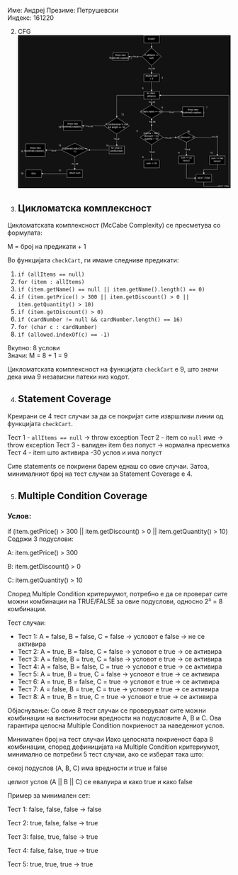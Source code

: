 Име: Андреј 
Презиме: Петрушевски  
Индекс: 161220  

2. CFG
![CFG](CFG_SILab2.drawio.png)


3. ## Цикломатска комплексност

Цикломатската комплексност (McCabe Complexity) се пресметува со формулата:

M = број на предикати + 1

Во функцијата `checkCart`, ги имаме следниве предикати:

1. `if (allItems == null)`
2. `for (item : allItems)`
3. `if (item.getName() == null || item.getName().length() == 0)`
4. `if (item.getPrice() > 300 || item.getDiscount() > 0 || item.getQuantity() > 10)`
5. `if (item.getDiscount() > 0)`
6. `if (cardNumber != null && cardNumber.length() == 16)`
7. `for (char c : cardNumber)`
8. `if (allowed.indexOf(c) == -1)`

Вкупно: 8 услови  
Значи: M = 8 + 1 = 9

Цикломатската комплексност на функцијата `checkCart` е 9, што значи дека има 9 независни патеки низ кодот.


4. ## Statement Coverage

Креирани се 4 тест случаи за да се покријат сите извршливи линии од функцијата `checkCart`.

Тест 1 - `allItems == null` → throw exception 
Тест 2 - item со `null` име → throw exception 
Тест 3 - валиден item без попуст → нормална пресметка 
Тест 4 - item што активира -30 услов и има попуст 

Сите statements се покриени барем еднаш со овие случаи. Затоа, минималниот број на тест случаи за Statement Coverage е 4.

5. ## Multiple Condition Coverage

### Услов:
if (item.getPrice() > 300 || item.getDiscount() > 0 || item.getQuantity() > 10)
Содржи 3 подуслови:

A: item.getPrice() > 300

B: item.getDiscount() > 0

C: item.getQuantity() > 10

Според Multiple Condition критериумот, потребно е да се проверат сите можни комбинации на TRUE/FALSE за овие подуслови, односно 2³ = 8 комбинации.

Тест случаи:

- Тест 1: A = false, B = false, C = false → условот е false → не се активира 
- Тест 2: A = true, B = false, C = false → условот е true → се активира 
- Тест 3: A = false, B = true, C = false → условот е true → се активира 
- Тест 4: A = false, B = false, C = true → условот е true → се активира
- Тест 5: A = true, B = true, C = false → условот е true → се активира
- Тест 6: A = true, B = false, C = true → условот е true → се активира 
- Тест 7: A = false, B = true, C = true → условот е true → се активира
- Тест 8: A = true, B = true, C = true → условот е true → се активира 

Објаснување:
Со овие 8 тест случаи се проверуваат сите можни комбинации на вистинитосни вредности на подусловите A, B и C.
Ова гарантира целосна Multiple Condition покриеност за наведениот услов.

Минимален број на тест случаи
Иако целосната покриеност бара 8 комбинации, според дефиницијата на Multiple Condition критериумот, минимално се потребни 5 тест случаи, ако се изберат така што:

секој подуслов (A, B, C) има вредности и true и false

целиот услов (A || B || C) се евалуира и како true и како false

Пример за минимален сет:

Тест 1: false, false, false → false

Тест 2: true, false, false → true

Тест 3: false, true, false → true

Тест 4: false, false, true → true

Тест 5: true, true, true → true












